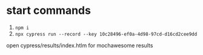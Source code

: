 # start commands

1. `npm i`
2. `npx cypress run --record --key 10c28496-ef0a-4d98-97cd-d16cd2cee9dd`

 open cypress/results/index.htlm for mochawesome results
